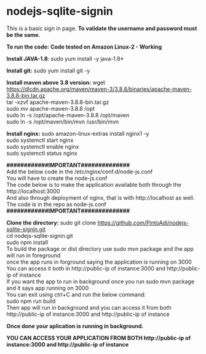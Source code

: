 # nodejs-sqlite-signin
This is a basic sign in page.
**To validate the username and password must be the same.**

**To run the code:**
**Code tested on Amazon Linux-2 - Working**

**Install JAVA-1.8**:
sudo yum install -y java-1.8*

**Install git:**
sudo yum install git -y

**Install maven above 3.8 version:**
wget https://dlcdn.apache.org/maven/maven-3/3.8.8/binaries/apache-maven-3.8.8-bin.tar.gz                                     
tar -xzvf apache-maven-3.8.8-bin.tar.gz                                        
sudo mv apache-maven-3.8.8 /opt                                   
sudo ln -s /opt/apache-maven-3.8.8 /opt/maven                                       
sudo ln -s /opt/maven/bin/mvn /usr/bin/mvn                                  

**Install nginx:**
sudo amazon-linux-extras install nginx1 -y                     
sudo systemctl start nginx                       
sudo systemctl enable nginx                  
sudo systemctl status nginx                     

**############IMPORTANT##############**                       
Add the below code in the /etc/nginx/conf.d/node-js.conf                
You will have to create the node-js.conf                
The code below is to make the application available both through the http://localhost:3000                
And also through deployment of nginx, that is with http://localhost as well.                
The code is in the repo as node-js.conf
**############IMPORTANT##############**

**Clone the directory:**
sudo git clone https://github.com/PintoAdi/nodejs-sqlite-signin.git                                                                  
cd nodejs-sqlite-signin.git                    
sudo npm install  
To build the package or dist directory use sudo mvn package and the app will run in foreground                  
once the app runs in forground saying the application is running on 3000                       
You can access it both in http://public-ip of instance:3000 and http://public-ip of instance                
If you want the app to run in background once you run sudo mvn package and it says app running on 3000                
You can exit using ctrl+C and run the below command:                    
sudo npm run build                 
Then app will run in background and you can access it from both http://public-ip of instance:3000 and http://public-ip of instance            

**Once done your aplication is running in background.**

**YOU CAN ACCESS YOUR APPLICATION FROM BOTH http://public-ip of instance:3000 and http://public-ip of instance**

